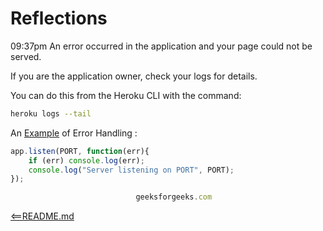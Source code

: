 # Reflections

09:37pm
An error occurred in the application and your page could not be served.

If you are the application owner, check your logs for details.

You can do this from the Heroku CLI with the command:

````sh
heroku logs --tail
````



An [Example](https://www.geeksforgeeks.org/express-js-app-get-request-function/) of Error Handling :

````javascript
app.listen(PORT, function(err){
    if (err) console.log(err);
    console.log("Server listening on PORT", PORT);
});

                            geeksforgeeks.com
````




[<==README.md](README.md)
